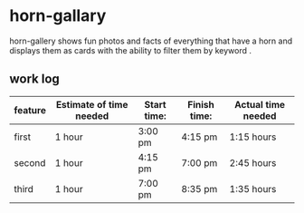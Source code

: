 # horn-gallary

horn-gallery shows fun photos and facts  of everything that have a horn and displays them as cards with the ability to filter them by keyword .

## work log 

| feature  | Estimate of time needed  |  Start time: |Finish time:   |  Actual time needed |
|---|---|---|---|---|
| first  |  1 hour | 3:00 pm  |  4:15 pm |  1:15 hours |
|  second |1 hour   | 4:15 pm | 7:00 pm  | 2:45 hours  |
| third  |  1 hour |  7:00 pm | 8:35 pm  |  1:35 hours |
